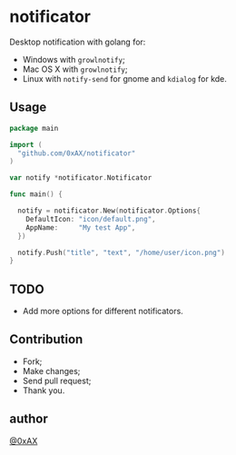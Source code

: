 notificator
===========================

Desktop notification with golang for:

  * Windows with `growlnotify`;
  * Mac OS X with `growlnotify`;
  * Linux with `notify-send` for gnome and `kdialog` for kde.

Usage
------

```go
package main

import (
  "github.com/0xAX/notificator"
)

var notify *notificator.Notificator

func main() {

  notify = notificator.New(notificator.Options{
    DefaultIcon: "icon/default.png",
    AppName:     "My test App",
  })

  notify.Push("title", "text", "/home/user/icon.png")
}
```

TODO
-----

  * Add more options for different notificators.

Сontribution
------------

  * Fork;
  * Make changes;
  * Send pull request;
  * Thank you.

author
----------

[@0xAX](https://twitter.com/0xAX)
